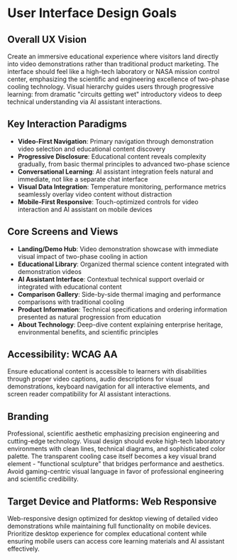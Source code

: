 # User Interface Design Goals

## Overall UX Vision

Create an immersive educational experience where visitors land directly into video demonstrations rather than traditional product marketing. The interface should feel like a high-tech laboratory or NASA mission control center, emphasizing the scientific and engineering excellence of two-phase cooling technology. Visual hierarchy guides users through progressive learning: from dramatic "circuits getting wet" introductory videos to deep technical understanding via AI assistant interactions.

## Key Interaction Paradigms

- **Video-First Navigation**: Primary navigation through demonstration video selection and educational content discovery
- **Progressive Disclosure**: Educational content reveals complexity gradually, from basic thermal principles to advanced two-phase science
- **Conversational Learning**: AI assistant integration feels natural and immediate, not like a separate chat interface
- **Visual Data Integration**: Temperature monitoring, performance metrics seamlessly overlay video content without distraction
- **Mobile-First Responsive**: Touch-optimized controls for video interaction and AI assistant on mobile devices

## Core Screens and Views

- **Landing/Demo Hub**: Video demonstration showcase with immediate visual impact of two-phase cooling in action
- **Educational Library**: Organized thermal science content integrated with demonstration videos
- **AI Assistant Interface**: Contextual technical support overlaid or integrated with educational content
- **Comparison Gallery**: Side-by-side thermal imaging and performance comparisons with traditional cooling
- **Product Information**: Technical specifications and ordering information presented as natural progression from education
- **About Technology**: Deep-dive content explaining enterprise heritage, environmental benefits, and scientific principles

## Accessibility: WCAG AA

Ensure educational content is accessible to learners with disabilities through proper video captions, audio descriptions for visual demonstrations, keyboard navigation for all interactive elements, and screen reader compatibility for AI assistant interactions.

## Branding

Professional, scientific aesthetic emphasizing precision engineering and cutting-edge technology. Visual design should evoke high-tech laboratory environments with clean lines, technical diagrams, and sophisticated color palette. The transparent cooling case itself becomes a key visual brand element - "functional sculpture" that bridges performance and aesthetics. Avoid gaming-centric visual language in favor of professional engineering and scientific credibility.

## Target Device and Platforms: Web Responsive

Web-responsive design optimized for desktop viewing of detailed video demonstrations while maintaining full functionality on mobile devices. Prioritize desktop experience for complex educational content while ensuring mobile users can access core learning materials and AI assistant effectively.
